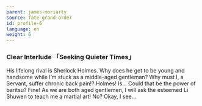 ```yaml
---
parent: james-moriarty
source: fate-grand-order
id: profile-6
language: en
weight: 6
---
```


### Clear Interlude 「Seeking Quieter Times」

His lifelong rival is Sherlock Holmes.
Why does he get to be young and handsome while I’m stuck as a middle-aged gentleman? Why must I, a Servant, suffer chronic back pain!?
Holmes! Is… Could that be the power of baritsu?
Fine! As we are both aged gentlemen, I will ask the esteemed Li Shuwen to teach me a martial art!
No? Okay, I see…
